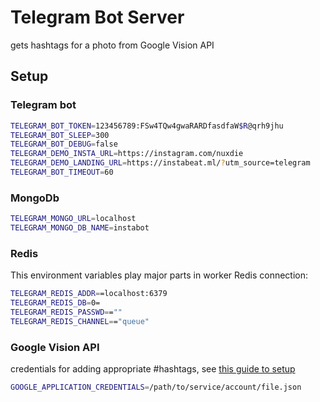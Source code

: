 # Telegram Bot Server
gets hashtags for a photo from Google Vision API

## Setup

### Telegram bot
````bash
TELEGRAM_BOT_TOKEN=123456789:FSw4TQw4gwaRARDfasdfaW$R@qrh9jhu
TELEGRAM_BOT_SLEEP=300
TELEGRAM_BOT_DEBUG=false
TELEGRAM_DEMO_INSTA_URL=https://instagram.com/nuxdie
TELEGRAM_DEMO_LANDING_URL=https://instabeat.ml/?utm_source=telegram
TELEGRAM_BOT_TIMEOUT=60
````

### MongoDb
````bash
TELEGRAM_MONGO_URL=localhost
TELEGRAM_MONGO_DB_NAME=instabot
````

### Redis
This environment variables play major parts in worker Redis connection:
````bash
TELEGRAM_REDIS_ADDR==localhost:6379
TELEGRAM_REDIS_DB=0=
TELEGRAM_REDIS_PASSWD==""
TELEGRAM_REDIS_CHANNEL=="queue"
````

### Google Vision API 
credentials for adding appropriate #hashtags,
see [this guide to setup](https://cloud.google.com/docs/authentication/getting-started)
````bash
GOOGLE_APPLICATION_CREDENTIALS=/path/to/service/account/file.json
````